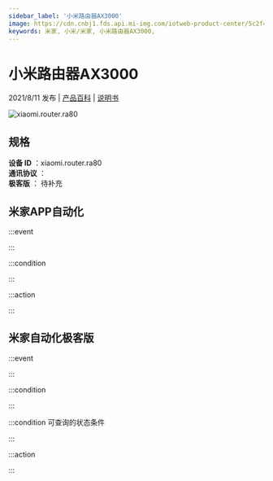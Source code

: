 ```yaml
---
sidebar_label: '小米路由器AX3000'
image: https://cdn.cnbj1.fds.api.mi-img.com/iotweb-product-center/5c2f48ddb464fe87747eeab0f00eb867_1622534880842.png?GalaxyAccessKeyId=AKVGLQWBOVIRQ3XLEW&Expires=9223372036854775807&Signature=0vQVUERCtDl//HmUv4Sinjj/1gg=
keywords: 米家, 小米/米家, 小米路由器AX3000, 
---
```

# 小米路由器AX3000

2021/8/11 发布 | [产品百科](https://home.mi.com/webapp/content/baike/product/index.html?model=xiaomi.router.ra80/) | [说明书](https://home.mi.com/views/introduction.html?model=xiaomi.router.ra80&region=cn)

![xiaomi.router.ra80](https://cdn.cnbj1.fds.api.mi-img.com/iotweb-product-center/5c2f48ddb464fe87747eeab0f00eb867_1622534880842.png?GalaxyAccessKeyId=AKVGLQWBOVIRQ3XLEW&Expires=9223372036854775807&Signature=0vQVUERCtDl//HmUv4Sinjj/1gg=)

## 规格  
> 
**设备 ID** ：xiaomi.router.ra80  
**通讯协议** ：  
**极客版**  ： 待补充 


## 米家APP自动化  

:::event  

:::

:::condition  

:::

:::action   

:::

## 米家自动化极客版  

:::event  

:::

:::condition  

:::

:::condition 可查询的状态条件  

:::

:::action  

:::

        
